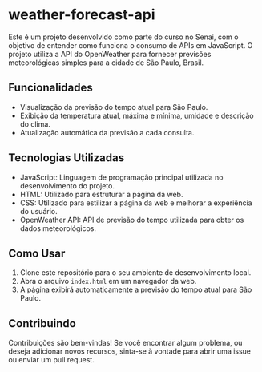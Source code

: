 # weather-forecast-api

Este é um projeto desenvolvido como parte do curso no Senai, com o objetivo de entender como funciona o consumo de APIs em JavaScript. O projeto utiliza a API do OpenWeather para fornecer previsões meteorológicas simples para a cidade de São Paulo, Brasil.

## Funcionalidades

- Visualização da previsão do tempo atual para São Paulo.
- Exibição da temperatura atual, máxima e mínima, umidade e descrição do clima.
- Atualização automática da previsão a cada consulta.

## Tecnologias Utilizadas

- JavaScript: Linguagem de programação principal utilizada no desenvolvimento do projeto.
- HTML: Utilizado para estruturar a página da web.
- CSS: Utilizado para estilizar a página da web e melhorar a experiência do usuário.
- OpenWeather API: API de previsão do tempo utilizada para obter os dados meteorológicos.

## Como Usar

1. Clone este repositório para o seu ambiente de desenvolvimento local.
2. Abra o arquivo `index.html` em um navegador da web.
3. A página exibirá automaticamente a previsão do tempo atual para São Paulo.

## Contribuindo

Contribuições são bem-vindas! Se você encontrar algum problema, ou deseja adicionar novos recursos, sinta-se à vontade para abrir uma issue ou enviar um pull request.
